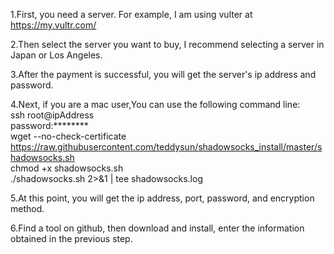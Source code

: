1.First, you need a server. For example, I am using vulter at https://my.vultr.com/

2.Then select the server you want to buy, I recommend selecting a server in Japan or Los Angeles.

3.After the payment is successful, you will get the server's ip address and password.

4.Next, if you are a mac user,You can use the following command line: <br/>
  ssh root@ipAddress <br/>
  password:******** <br/>
  wget --no-check-certificate https://raw.githubusercontent.com/teddysun/shadowsocks_install/master/shadowsocks.sh <br/>
  chmod +x shadowsocks.sh <br/>
  ./shadowsocks.sh 2>&1 | tee shadowsocks.log <br/>
 
 5.At this point, you will get the ip address, port, password, and encryption method.
 
 6.Find a tool on github, then download and install, enter the information obtained in the previous step.
